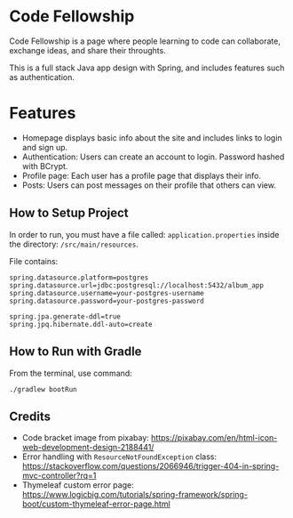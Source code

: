 # Code Fellowship

Code Fellowship is a page where people learning to code can collaborate, exchange ideas, and share their throughts.

This is a full stack Java app design with Spring, and includes features such as authentication.

# Features
* Homepage displays basic info about the site and includes links to login and sign up.
* Authentication: Users can create an account to login.  Password hashed with BCrypt.
* Profile page: Each user has a profile page that displays their info.
* Posts: Users can post messages on their profile that others can view. 

## How to Setup Project

In order to run, you must have a file called: ```application.properties``` inside the directory: ```/src/main/resources```.

File contains:

```
spring.datasource.platform=postgres
spring.datasource.url=jdbc:postgresql://localhost:5432/album_app
spring.datasource.username=your-postgres-username
spring.datasource.password=your-postgres-password

spring.jpa.generate-ddl=true
spring.jpq.hibernate.ddl-auto=create
```

## How to Run with Gradle

From the terminal, use command:

`./gradlew bootRun`


## Credits

* Code bracket image from pixabay: https://pixabay.com/en/html-icon-web-development-design-2188441/
* Error handling with `ResourceNotFoundException` class: https://stackoverflow.com/questions/2066946/trigger-404-in-spring-mvc-controller?rq=1
* Thymeleaf custom error page: https://www.logicbig.com/tutorials/spring-framework/spring-boot/custom-thymeleaf-error-page.html